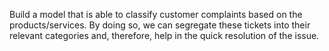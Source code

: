 Build a model that is able to classify customer complaints based on the products/services. By doing so, we can segregate these tickets into their relevant categories and, therefore, help in the quick resolution of the issue.
